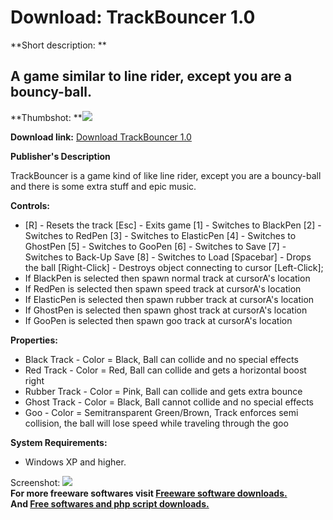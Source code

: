 # Download: TrackBouncer 1.0

**Short description: **

## A game similar to line rider, except you are a bouncy-ball.

  
**Thumbshot: **![](http://www.freewarefiles.com/screenshot/trackbouncer_md.jpg)   
  
**Download link:** [Download TrackBouncer 1.0](http://freesoftwares.boysofts.com/TrackBouncer_program_58891.html)  
  

**Publisher's Description**  
  

TrackBouncer is a game kind of like line rider, except you are a bouncy-ball
and there is some extra stuff and epic music.

**Controls:**

  * [R] - Resets the track [Esc] - Exits game [1] - Switches to BlackPen [2] - Switches to RedPen [3] - Switches to ElasticPen [4] - Switches to GhostPen [5] - Switches to GooPen [6] - Switches to Save [7] - Switches to Back-Up Save [8] - Switches to Load [Spacebar] - Drops the ball [Right-Click] - Destroys object connecting to cursor [Left-Click]; 
  * If BlackPen is selected then spawn normal track at cursorA's location 
  * If RedPen is selected then spawn speed track at cursorA's location 
  * If ElasticPen is selected then spawn rubber track at cursorA's location 
  * If GhostPen is selected then spawn ghost track at cursorA's location 
  * If GooPen is selected then spawn goo track at cursorA's location 

**Properties:**

  * Black Track - Color = Black, Ball can collide and no special effects 
  * Red Track - Color = Red, Ball can collide and gets a horizontal boost right 
  * Rubber Track - Color = Pink, Ball can collide and gets extra bounce 
  * Ghost Track - Color = Black, Ball cannot collide and no special effects 
  * Goo - Color = Semitransparent Green/Brown, Track enforces semi collision, the ball will lose speed while traveling through the goo 

**System Requirements:**

  * Windows XP and higher. 

  
  
Screenshot: ![](http://www.freewarefiles.com/screenshot/trackbouncer.jpg)  
**For more freeware softwares visit [Freeware software downloads.](http://freesoftwares.boysofts.com/)**   
**And [Free softwares and php script downloads.](http://www.boysofts.com/)**

